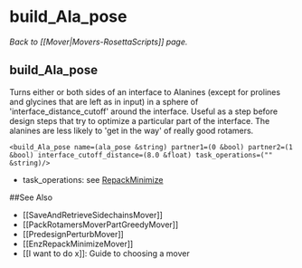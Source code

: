 # build\_Ala\_pose
*Back to [[Mover|Movers-RosettaScripts]] page.*
## build\_Ala\_pose

Turns either or both sides of an interface to Alanines (except for prolines and glycines that are left as in input) in a sphere of 'interface\_distance\_cutoff' around the interface. Useful as a step before design steps that try to optimize a particular part of the interface. The alanines are less likely to 'get in the way' of really good rotamers.

```
<build_Ala_pose name=(ala_pose &string) partner1=(0 &bool) partner2=(1 &bool) interface_cutoff_distance=(8.0 &float) task_operations=("" &string)/>
```

-   task\_operations: see [RepackMinimize](#RepackMinimize)


##See Also

* [[SaveAndRetrieveSidechainsMover]]
* [[PackRotamersMoverPartGreedyMover]]
* [[PredesignPerturbMover]]
* [[EnzRepackMinimizeMover]]
* [[I want to do x]]: Guide to choosing a mover